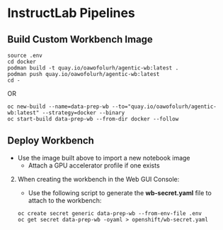 # InstructLab Pipelines

## Build Custom Workbench Image

```
source .env
cd docker
podman build -t quay.io/oawofolurh/agentic-wb:latest .
podman push quay.io/oawofolurh/agentic-wb:latest
cd -
```

OR

```
oc new-build --name=data-prep-wb --to="quay.io/oawofolurh/agentic-wb:latest" --strategy=docker --binary
oc start-build data-prep-wb --from-dir docker --follow
```

## Deploy Workbench
* Use the image built above to import a new notebook image
	* Attach a GPU accelerator profile if one exists
2. When creating the workbench in the Web GUI Console:
	* Use the following script to generate the **wb-secret.yaml** file to attach to the workbench:
	
	```
	oc create secret generic data-prep-wb --from-env-file .env
	oc get secret data-prep-wb -oyaml > openshift/wb-secret.yaml
	```
